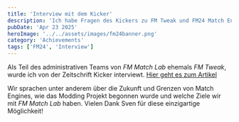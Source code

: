 ```yaml
---
title: 'Interview mit dem Kicker'
description: 'Ich habe Fragen des Kickers zu FM Tweak und FM24 Match Engines beantwortet'
pubDate: 'Apr 23 2025'
heroImage: '../../assets/images/fm24banner.png'
category: 'Achievements'
tags: ['FM24', 'Interview']
---
```


Als Teil des administrativen Teams von _FM Match Lab_ ehemals _FM Tweak_, wurde ich von der Zeitschrift Kicker interviewt.
[Hier geht es zum Artikel](https://www.kicker.de/immersiver-spannender-besser-so-will-fm-tweak-den-fm24-veraendern-1109356/artikel)

Wir sprachen unter anderem über die Zukunft und Grenzen von Match Engines, wie das Modding Projekt begonnen wurde und welche Ziele wir mit _FM Match Lab_ haben.
Vielen Dank Sven für diese einzigartige Möglichkeit!
